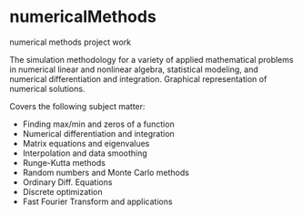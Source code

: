 # numericalMethods
numerical methods project work

The simulation methodology for a variety of applied mathematical problems in numerical linear and nonlinear algebra, 
statistical modeling, and numerical differentiation and integration. Graphical representation of numerical solutions. 

Covers the following subject matter:
- Finding max/min and zeros of a function
- Numerical differentiation and integration
- Matrix equations and eigenvalues
- Interpolation and data smoothing
- Runge-Kutta methods
- Random numbers and Monte Carlo methods
- Ordinary Diff. Equations
- Discrete optimization
- Fast Fourier Transform and applications
